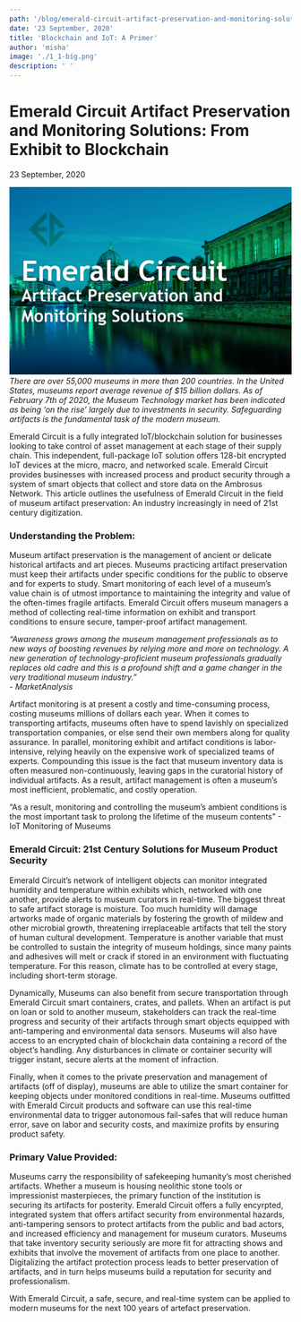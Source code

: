 ```yaml
---
path: '/blog/emerald-circuit-artifact-preservation-and-monitoring-solutions-from-exhibit-to-blockchain'
date: '23 September, 2020'
title: 'Blockchain and IoT: A Primer'
author: 'misha'
image: './1_1-big.png'
description: ' '
---
```


<div class="article-blog-title-bg">
      <div class="container layout">
        <div class="article-blog">
          <div class="article-blog__title">
            <h1 class="article-blog__title-h1">
              Emerald Circuit Artifact Preservation and Monitoring Solutions: From Exhibit to Blockchain
            </h1>
            <p class="article-blog__title-date-text">23 September, 2020</p>
          </div>
        </div>
      </div>
    </div>
    <div class="article-blog-content">
      <div class="container">
        <div class="article-blog-content-1st-article">
          <div class="article-blog-content-top-img">
            <img class="first-article-img article-fixed-width-img" src="./1_1-big.png" alt="img" />
          </div>
          <i class="article-blog-content-text article-blog-i">
            There are <span class="article-blog-content-text-span">over 55,000 museums in more than 200 countries</span>. In the United States, museums report average revenue 
            <span class="article-blog-content-text-span">of $15 billion dollars</span>. As of February 7th of 2020, the Museum Technology market has been indicated as being 
            <span class="article-blog-content-text-span">‘on the rise’</span> largely due to investments in security.  <span class="article-blog-content-text-span">Safeguarding artifacts</span> is the fundamental task of the modern museum.
          </i>
          <p class="article-blog-content-text">
            Emerald Circuit is a fully integrated IoT/blockchain solution for businesses looking to take control of asset management at each stage of their 
            supply chain.   This independent, full-package IoT solution offers 128-bit encrypted IoT devices at the micro, macro, and networked scale.  Emerald Circuit 
            provides businesses with increased process and product security through a system of smart objects that collect and store data on the 
            Ambrosus Network.  This article outlines the usefulness of Emerald Circuit in the field of museum 
            artifact preservation: An industry increasingly in need of 21st century digitization.
          </p>
        </div>
      </div>
    </div>
    <div class="article-blog-content-article2">
      <div class="container">
        <div class="article-blog-content">
          <h3 class="article-blog-main-title-h2">
            Understanding the Problem:
          </h3>
          <p class="article-blog-content-text">
            Museum artifact preservation is the management of ancient or delicate historical artifacts and art pieces.  
            Museums practicing artifact preservation must keep their artifacts under specific conditions for the public 
            to observe and for experts to study.  Smart monitoring of each level of a museum’s value chain is of utmost 
            importance to maintaining the integrity and value of the often-times fragile artifacts.  Emerald Circuit offers 
            museum managers a method of collecting real-time information on exhibit and transport conditions to ensure secure, 
            tamper-proof artifact management.
          </p>
          <i class="article-blog-content-text article-blog-i">
            “Awareness grows among the museum management professionals as to new ways of boosting revenues by relying more and 
            more on technology. A new generation of technology-proficient museum professionals gradually replaces old cadre and 
            this is a profound shift and a game changer in the very traditional museum industry.”<br><span class="article-blog-content-text-span"> - MarketAnalysis</span>
          </i>
          <p class="article-blog-content-text">
            Artifact monitoring is at present a costly and time-consuming process, costing museums <span class="article-blog-content-text-span">millions of dollars each year</span>.  
            When it comes to transporting artifacts, museums often have to spend lavishly on specialized transportation companies, or 
            else send their own members along for quality assurance. In parallel, monitoring exhibit and artifact conditions is labor-intensive, 
            relying heavily on the expensive work of specialized teams of experts.  Compounding this issue is the fact that museum inventory 
            data is often measured non-continuously, leaving gaps in the curatorial history of individual artifacts.   As a result, artifact 
            management is often a museum’s most inefficient, problematic, and costly operation.
          </p>
          <p class="article-blog-content-text">
            “As a result, monitoring and controlling the museum’s ambient conditions is the most important task to prolong the 
            lifetime of the museum contents” -<span class="article-blog-content-text-span">IoT Monitoring of Museums</span>
          </p>
        </div>
      </div>
    </div>
    <div class="article-blog-content-article2">
      <div class="container">
        <div class="article-blog-content">
          <h3 class="article-blog-main-title-h2">
            Emerald Circuit: 21st Century Solutions for Museum Product Security
          </h3>
          <p class="article-blog-content-text">
            Emerald Circuit’s network of intelligent objects can monitor integrated humidity and temperature within exhibits which, 
            networked with one another, provide alerts to museum curators in real-time.  The biggest threat to safe artifact storage 
            is moisture.  Too much humidity will damage artworks made of organic materials by fostering the growth of mildew and 
            other microbial growth, threatening irreplaceable artifacts that tell the story of human cultural development.  Temperature 
            is another variable that must be controlled to sustain the integrity of museum holdings, since many paints and adhesives 
            will melt or crack if stored in an environment with fluctuating temperature.   For this reason, climate has to be controlled 
            at every stage, including short-term storage.
          </p>
          <p class="article-blog-content-text">
            Dynamically, Museums can also benefit from secure transportation through Emerald Circuit smart containers, crates, and 
            pallets.  When an artifact is put on loan or sold to another museum, stakeholders can track the real-time progress and 
            security of their artifacts through smart objects equipped with anti-tampering and environmental data sensors.  Museums 
            will also have access to an encrypted chain of blockchain data containing a record of the object’s handling.  Any disturbances 
            in climate or container security will trigger instant, secure alerts at the moment of infraction.
          </p>
          <p class="article-blog-content-text">
            Finally, when it comes to the private preservation and management of artifacts (off of display), museums are able to utilize 
            the smart container for keeping objects under monitored conditions in real-time. Museums outfitted with Emerald Circuit products 
            and software can use this real-time environmental data to trigger autonomous fail-safes that will reduce human error, save on 
            labor and security costs, and maximize profits by ensuring product safety.
          </p>
        </div>
      </div>
    </div>
    <div class="article-blog-content-article2">
      <div class="container">
        <div class="article-blog-content">
          <h3 class="article-blog-main-title-h2">
            Primary Value Provided:
          </h3>
          <p class="article-blog-content-text">
            Museums carry the responsibility of safekeeping humanity’s most cherished artifacts.  Whether a museum is housing neolithic 
            stone tools or impressionist masterpieces, the primary function of the institution is securing its artifacts for posterity.  Emerald 
            Circuit offers a fully encyrpted, integrated system that offers artifact security from environmental hazards, anti-tampering 
            sensors to protect artifacts from the public and bad actors, and increased efficiency and management for museum curators.  Museums 
            that take inventory security seriously are more fit for attracting shows and exhibits that involve the movement of artifacts 
            from one place to another.  Digitalizing the artifact protection process leads to better preservation of artifacts, and in 
            turn helps museums build a reputation for security and professionalism.
          </p>
          <p class="article-blog-content-text">
            With Emerald Circuit, a safe, secure, and real-time system can be applied to modern museums for the next 100 years of artefact preservation.
          </p>
        </div>
      </div>
    </div>